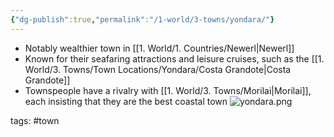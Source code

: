 ```yaml
---
{"dg-publish":true,"permalink":"/1-world/3-towns/yondara/"}
---
```



- Notably wealthier town in [[1. World/1. Countries/Newerl\|Newerl]]
- Known for their seafaring attractions and leisure cruises, such as the [[1. World/3. Towns/Town Locations/Yondara/Costa Grandote\|Costa Grandote]]
- Townspeople have a rivalry with [[1. World/3. Towns/Morilai\|Morilai]], each insisting that they are the best coastal town
![yondara.png](/img/user/1.%20World/9.%20Assets/yondara.png)

tags: #town